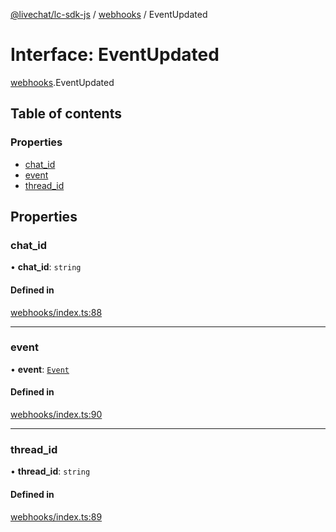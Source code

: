 [@livechat/lc-sdk-js](../README.md) / [webhooks](../modules/webhooks.md) / EventUpdated

# Interface: EventUpdated

[webhooks](../modules/webhooks.md).EventUpdated

## Table of contents

### Properties

- [chat\_id](webhooks.EventUpdated.md#chat_id)
- [event](webhooks.EventUpdated.md#event)
- [thread\_id](webhooks.EventUpdated.md#thread_id)

## Properties

### chat\_id

• **chat\_id**: `string`

#### Defined in

[webhooks/index.ts:88](https://github.com/livechat/lc-sdk-js/blob/c7b3817/src/webhooks/index.ts#L88)

___

### event

• **event**: [`Event`](../modules/webhooks_structures_events.md#event)

#### Defined in

[webhooks/index.ts:90](https://github.com/livechat/lc-sdk-js/blob/c7b3817/src/webhooks/index.ts#L90)

___

### thread\_id

• **thread\_id**: `string`

#### Defined in

[webhooks/index.ts:89](https://github.com/livechat/lc-sdk-js/blob/c7b3817/src/webhooks/index.ts#L89)

